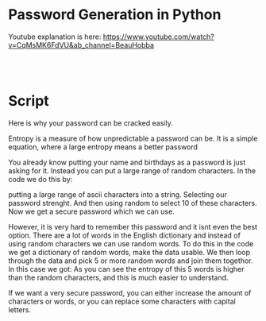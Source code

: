 # Password Generation in Python

Youtube explanation is here: https://www.youtube.com/watch?v=CqMsMK6FdVU&ab_channel=BeauHobba


<br>
<br>

# Script
Here is why your password can be cracked easily.

Entropy is a measure of how unpredictable a password can be. It is a simple equation, where a large entropy means a better password

You already know putting your name and birthdays as a password is just asking for it.
 Instead you can put a large range of random characters. In the code we do this by:
 
putting a large range of ascii characters into a string. Selecting our password strenght.
And then using random to select 10 of these characters.
Now we get a secure password which we can use.

However, it is very hard to remember this password and it isnt even the best option. 
There are a lot of words in the English dictionary and instead of using random characters we can use random words. 
To do this in the code we get a dictionary of random words, make the data usable. We then loop through the data and pick 5 or more random words
and join them togethor. In this case we got: 
As you can see the entropy of this 5 words is higher than the random characters, and this is much easier to understand.

If we want a very secure password, you can either increase the amount of characters or words, or you can replace some characters with capital letters.
